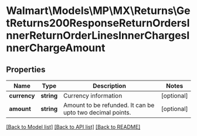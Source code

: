 # Walmart\Models\MP\MX\Returns\GetReturns200ResponseReturnOrdersInnerReturnOrderLinesInnerChargesInnerChargeAmount

## Properties

Name | Type | Description | Notes
------------ | ------------- | ------------- | -------------
**currency** | **string** | Currency information | [optional]
**amount** | **string** | Amount to be refunded. It can be upto two decimal points. | [optional]


[[Back to Model list]](./) [[Back to API list]](../../../../../README.md#supported-apis) [[Back to README]](../../../../../README.md)
